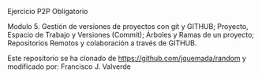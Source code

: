 Ejercicio P2P Obligatorio

Modulo 5. Gestión de versiones de proyectos con git y GITHUB; Proyecto,
Espacio de Trabajo y Versiones (Commit); Árboles y Ramas de un proyecto;
Repositorios Remotos y colaboración a través de GITHUB.

Este repositorio se ha clonado de https://github.com/jquemada/random
y modificado por: Francisco J. Valverde
